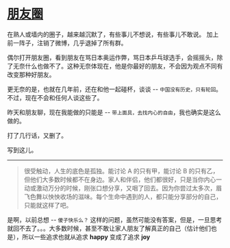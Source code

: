 # [朋友圈](https://github.com/yihong0618/gitblog/issues/216)

在熟人或墙内的圈子，越来越沉默了，有些事儿不想说，有些事儿不敢说。
加上前一阵子，注销了微博，几乎退掉了所有群。

偶尔打开朋友圈，看到朋友在骂日本奥运作弊，骂日本乒乓球选手，会摇摇头，除了无奈什么也做不了。这种无奈体现在，他是你最好的朋友，不会因为观点不同有改变那种好朋友。

更无奈的是，也就在几年前，还在和他一起碰杯，谈谈 -- `中国没有历史，只有轮回`。不过，现在不会和任何人谈这些了。

昨天和朋友聊，现在我能做的只能是 -- `带上面具，去找内心的自由`，我也确实是这么做的。

打了几行话，又删了。

写到这儿。

---

> 很受触动，人生的底色是孤独。能讨论 A 的只有甲，能讨论 B 的只有乙，但他们大多数时候都不在身边。家人和伴侣，他们都很好，只是当你内心一动或激动万分的时候，刚张口想分享，又咽了回去。因为你尝过太多次，眉飞色舞以怏怏收场的滋味。每个生命中遇到的人，都只能分享部分的自己，只能就这样了吧。

是啊，以前总想 -- `傻子快乐么？` 这样的问题，虽然可能没有答案，但是，一旦思考就回不去了。。。大多数时候，甚至不敢让家人朋友了解真正的自己（估计他们也是），所以一些追求也就从追求 **happy** 变成了追求 **joy**